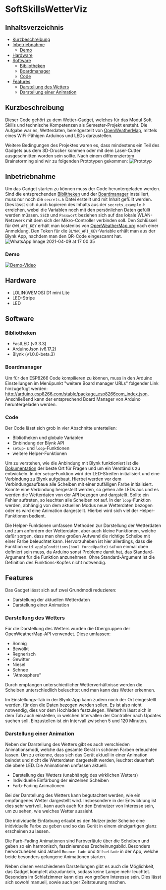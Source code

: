 # SoftSkillsWetterViz

## Inhaltsverzeichnis
* [Kurzbeschreibung](#kurzbeschreibung)
* [Inbetriebnahme](#inbetriebnahme)
  * [Demo](#demo)
* [Hardware](#hardware)
* [Software](#software)
  * [Bibliotheken](#bibliotheken)
  * [Boardmanager](#boardmanager)
  * [Code](#code)
* [Features](#features)
  * [Darstellung des Wetters](#darstellung-des-wetters)
  * [Darstellung einer Animation](#darstellung-einer-animation)

## Kurzbeschreibung

Dieser Code gehört zu dem Wetter-Gadget, welches für das Modul Soft Skills und technische Kompetenzen als Semester-Projekt ensteht. Die Aufgabe war es, Wetterdaten, bereitgestellt von [OpenWeatherMap](https://openweathermap.org/), mittels eines WiFi-Fähigen Arduinos und LEDs darzustellen.

Weitere Bedingungen des Projektes waren es, dass mindestens ein Teil des Gadgets aus dem 3D-Drucker kommen oder mit dem Laser-Cutter ausgeschnitten worden sein sollte. Nach einem differenziertem Brainstorming sind wir zu folgenden Prototypen gekommen:
![Prototyp](https://user-images.githubusercontent.com/32594337/112378671-7f89bf80-8ce7-11eb-89aa-254b4fed2ed3.jpg)

## Inbetriebnahme
Um das Gadget starten zu können muss der Code heruntergeladen werden. Sind die entsprechenden [Biblitheken](#bibliotheken) und der [Boardmanager](#boardmanager) installiert, muss nur noch die `secrets.h` Datei erstellt und mit Inhalt gefüllt werden. Dies lässt sich durch kopieren des Inhalts aus der `secrets_example.h` erreichen, webei die Variablen noch mit den persönlichen Daten gefüllt werden müssen. `SSID` und `Passwort` beziehen sich auf das lokale WLAN-Netzwerk mit dem sich der Mikro-Controller verbinden soll. Den Schlüssel für `OWM_API_KEY` erhält man kostenlos von [OpenWeatherMap.org](https://openweathermap.org/price) nach einer Anmeldung. Den Token für die `BLYNK_API_KEY`-Variable erhält man aus der Blynk App, nachdem man den QR-Code eingescannt hat.
![WhatsApp Image 2021-04-09 at 17 00 35](https://user-images.githubusercontent.com/32594337/114276554-6a22ce00-9a27-11eb-9527-97093c7d489d.jpeg)

### Demo
[![Demo-Video](https://img.youtube.com/vi/5HPHukewiGE/0.jpg)](https://www.youtube.com/watch?v=5HPHukewiGE)



## Hardware
- LOLIN(WEMOS) D1 mini Lite 
- LED-Stripe
- LED

## Software

### Bibliotheken
- FastLED (v3.3.3)
- ArduinoJson (v6.17.2)
- Blynk (v1.0.0-beta.3)
### Boardmanager
Um für den ESP8266 Code kompilieren zu können, muss in den Arduino Einstellungen im Menüpunkt "weitere Board manager URLs" folgender Link hinzugefügt werden: http://arduino.esp8266.com/stable/package_esp8266com_index.json. Anschließend kann der entsprechend Board Manager von Arduino heruntergeladen werden.

### Code
Der Code lässt sich grob in vier Abschnitte unterteilen:
* Bibliotheken und globale Variablen
* Einbindung der Blynk API
* `setup`- und `loop`-Funktionen
* weitere Helper-Funktionen

Um zu verstehen, wie die Anbindung mit Blynk funktioniert ist die [Dokumentation](https://docs.blynk.cc/) der beste Ort für Fragen und um ein Verständis zu entwickeln.
In der `setup`-Funktion wird der LED-Streifen initialisiert und eine Verbindung zu Blynk aufgebaut. Hierbei werden vor dem Verbindungsaufbaue alle Scheiben mit einer zufälligen Farbe initialisiert. Konnte eine Verbindung hergestellt werden, so gehen alle LEDs aus und es werden die Wetterdaten von der API bezogen und dargstellt. Sollte ein Fehler auftreten, so leuchten alle Scheiben rot auf.
In der `loop`-Funktion werden, abhängig von dem aktuellen Modus neue Wetterdaten bezogen oder es wird eine Animation dargestellt. Hierbei wird sich viel der Helper-Funktionen bedient.

Die Helper-Funktionen umfassen Methoden zur Darstellung der Wetterdaten und zum anfordern der Wetterdaten, aber auch kleine Funktionen, welche dafür sorgen, dass man ohne großen Aufwand die richtige Scheibe mit einer Farbe beleuchtet kann. Hervorzuheben ist hier allerdings, dass die Funktion `void applyConditions(bool forceUpadte)` schon einmal oben definiert sein muss, da Arduino sonst Probleme damit hat, das Standard-Argument für die Funktion anzunehmen. Ohne Standard-Argument ist die Definition des Funktions-Kopfes nicht notwendig.

## Features
Das Gadget lässt sich auf zwei Grundmodi reduzieren:
* Darstellung der aktuellen Wetterdaten
* Darstellung einer Animation

### Darstellung des Wetters

Für die Darstellung des Wetters wurden die Obergruppen der OpenWeatherMap-API verwendet. Diese umfassen:
* Sonnig
* Bewölkt
* Regnerisch
* Gewitter
* Niesel
* Schnee
* "Atmosphere"

Durch empfangen unterschiedlicher Wetterverhältnisse werden die Scheiben unterschiedlich beleuchtet und man kann das Wetter erkennen.

Im Einstellungs-Tab in der Blynk-App kann zudem noch der Ort eingestellt werden, für den die Daten bezogen werden sollen. Es ist also nicht notwendig, dies vor dem Hochladen festzulegen. Weiterhin lässt sich in dem Tab auch einstellen, in welchen Intervallen der Controller nach Updates suchen soll. Einzustellen ist ein Intervall zwischen 5 und 120 Minuten. 

### Darstellung einer Animation

Neben der Darstellung des Wetters gibt es auch verschieden Animationsmodi, welche das gesamte Gerät in schönen Farben erleuchten lassen. Um zu erkenne, dass sich das Gerät aktuell in einer Animation beindet und nicht die Wetterdaten dargestellt werden, leuchtet dauerhaft die obere LED. Die Animationen umfassen aktuell:
* Darstellung des Wetters (unabhängig des wirklichen Wetters)
* Individuelle Einfärbung der einzelnen Scheiben
* Farb-Fading Animationen

Bei der Darstellung des Wetters kann begutachtet werden, wie ein empfangenes Wetter dargestellt wird. Insbesondere in der Entwicklung ist dies sehr wertvoll, kann auch auch für den Endnutzer von Interesse sein, um zu sehen, wie welches Wetter aussieht.

Die individuelle Einfärbung erlaubt es den Nutzer jeder Scheibe eine inidviduelle Farbe zu geben und so das Gerät in einem einzigartigen glanz erscheinen zu lassen.

Die Farb-Fading Animationen sind Farbverläufe über die Scheiben und geben so ein harmonisch, faszinierendes Erscheinungsbild. Besonders hervorzuheben sind aktuell `Bounce fade` und `Offsetfade` in der App, welche beide besonders gelungene Animationen starten.

Neben diesen verschiedenen Darstellungen gibt es auch die Möglichkeit, das Gadget komplett abzudunkeln, sodass keine Lampe mehr leuchtet. Besonders im Schlafzimmer kann dies von großem Interesse sein. Dies lässt sich sowohl manuell, sowie auch per Zeitsteurung machen.
